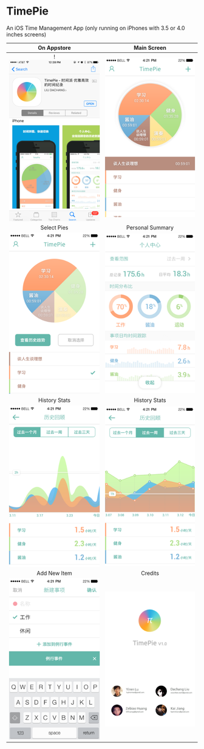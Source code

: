 TimePie
=======

An iOS Time Management App (only running on iPhones with 3.5 or 4.0 inches screens)

On Appstore              |  Main Screen
:-------------------------:|:-------------------------:
!<img src="imgs/app_store.png" alt="" width="400">  |  <img src="imgs/TimePie_Index.png" alt="" width="400">
Select Pies | Personal Summary
<img src="imgs/TimePie_Detail.png" alt="" width="400"> |  <img src="imgs/TimePie_Personal.png" alt="" width="400">
History Stats|History Stats
<img src="imgs/Stats.png" alt="" width="400"> |  <img src="imgs/Stats_week.png" alt="" width="400">
Add New Item |Credits
<img src="imgs/TimePie_Add_New.png" alt="" width="400"> |<img src="imgs/dsads35.png" alt="" width="400"> 









